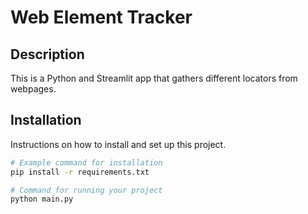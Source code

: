 # Web Element Tracker


## Description
This is a Python and Streamlit app that gathers different locators from webpages.


## Installation

Instructions on how to install and set up this project.

```bash
# Example command for installation
pip install -r requirements.txt

# Command for running your project
python main.py
```